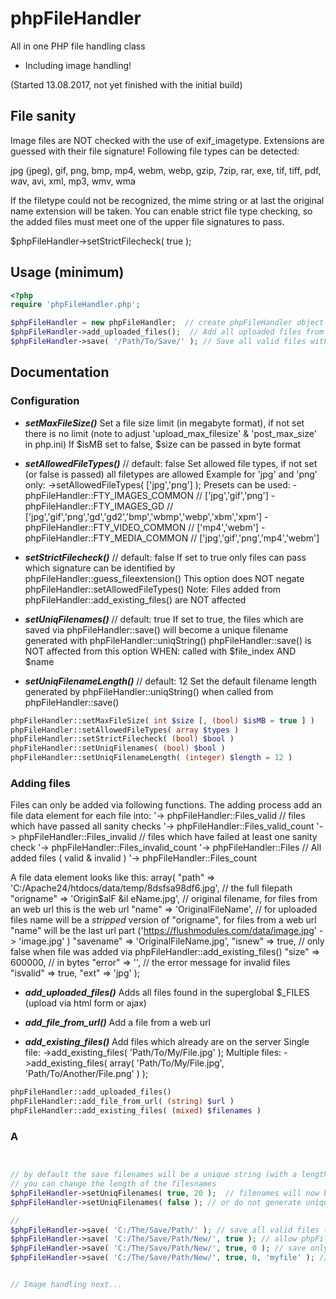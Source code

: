 # phpFileHandler

All in one PHP file handling class
- Including image handling!

(Started 13.08.2017, not yet finished with the initial build)

## File sanity

Image files are NOT checked with the use of exif_imagetype.
Extensions are guessed with their file signature!
Following file types can be detected:

jpg (jpeg), gif, png, bmp,
mp4, webm, webp, gzip, 7zip,
rar, exe, tif, tiff, pdf, wav,
avi, xml, mp3, wmv, wma

If the filetype could not be recognized, the mime string or at last the original name extension will be taken.
You can enable strict file type checking, so the added files must meet one of the upper file signatures to pass.

$phpFileHandler->setStrictFilecheck( true );

## Usage (minimum)

```php
<?php
require 'phpFileHandler.php';

$phpFileHandler = new phpFileHandler;  // create phpFileHandler object
$phpFileHandler->add_uploaded_files();  // Add all uploaded files from the $_FILES superglobal 
$phpFileHandler->save( '/Path/To/Save/' ); // Save all valid files with a new unique name (12 characters long) to the given location 

```

## Documentation

### Configuration

- **_setMaxFileSize()_**
	Set a file size limit (in megabyte format), if not set there is no limit (note to adjust 'upload_max_filesize' & 'post_max_size' in php.ini)
	If $isMB set to false, $size can be passed in byte format
	
- **_setAllowedFileTypes()_**	// default: false
	Set allowed file types, if not set (or false is passed) all filetypes are allowed
	Example for 'jpg' and 'png' only: ->setAllowedFileTypes( ['jpg','png'] );
	Presets can be used:	- phpFileHandler::FTY_IMAGES_COMMON // ['jpg','gif','png']
												- phpFileHandler::FTY_IMAGES_GD // ['jpg','gif','png','gd','gd2','bmp','wbmp','webp','xbm','xpm']
												- phpFileHandler::FTY_VIDEO_COMMON // ['mp4','webm']
												- phpFileHandler::FTY_MEDIA_COMMON // ['jpg','gif','png','mp4','webm']
	
- **_setStrictFilecheck()_**	// default: false
	If set to true only files can pass which signature can be identified by phpFileHandler::guess_fileextension()
	This option does NOT negate phpFileHandler::setAllowedFileTypes()
	Note: Files added from phpFileHandler::add_existing_files() are NOT affected
	
- **_setUniqFilenames()_**	// default: true
	If set to true, the files which are saved via phpFileHandler::save() will become a unique filename
	generated with phpFileHandler::uniqString()
	phpFileHandler::save() is NOT affected from this option WHEN:
	called with $file_index AND $name

- **_setUniqFilenameLength()_** // default: 12
	Set the default filename length generated by phpFileHandler::uniqString() when called from phpFileHandler::save()

```php
phpFileHandler::setMaxFileSize( int $size [, (bool) $isMB = true ] )
phpFileHandler::setAllowedFileTypes( array $types )
phpFileHandler::setStrictFilecheck( (bool) $bool )
phpFileHandler::setUniqFilenames( (bool) $bool )
phpFileHandler::setUniqFilenameLength( (integer) $length = 12 )
```

### Adding files

Files can only be added via following functions.
The adding process add an file data element for each file into:
	'->	phpFileHandler::Files_valid		// files which have passed all sanity checks
		'-> phpFileHandler::Files_valid_count
	'-> phpFileHandler::Files_invalid	// files which have failed at least one sanity check
		'-> phpFileHandler::Files_invalid_count
	'-> phpFileHandler::Files					// All added files ( valid & invalid )
		'-> phpFileHandler::Files_count

A file data element looks like this:
array(
	"path" => 'C:/Apache24/htdocs/data/temp/8dsfsa98df6.jpg', // the full filepath
  "origname" => 'Origin$alF &il eName.jpg', // original filename, for files from an web url this is the web url
  "name" => 'OriginalFileName',	// for uploaded files name will be a *_stripped_* version of "origname", for files from a web url "name" will be the last url part ('https://flushmodules.com/data/image.jpg' -> 'image.jpg' )
  "savename" => 'OriginalFileName.jpg',
  "isnew" => true, // only false when file was added via phpFileHandler::add_existing_files()
  "size" => 600000, // in bytes
  "error" => '', // the error message for invalid files
  "isvalid" => true,
  "ext" => 'jpg'
);

- **_add_uploaded_files()_**
	Adds all files found in the superglobal $_FILES (upload via html form or ajax)
	
- **_add_file_from_url()_**
	Add a file from a web url

- **_add_existing_files()_**
	Add files which already are on the server
	Single file:		->add_existing_files( 'Path/To/My/File.jpg' );
	Multiple files:	->add_existing_files( array( 'Path/To/My/File.jpg', 'Path/To/Another/File.png' ) );

```php
phpFileHandler::add_uploaded_files()
phpFileHandler::add_file_from_url( (string) $url )
phpFileHandler::add_existing_files( (mixed) $filenames )
```

### A

```php


// by default the save filenames will be a unique string (with a length of 12 characters)
// you can change the length of the filesnames
$phpFileHandler->setUniqFilenames( true, 20 );  // filenames will now be 20 characters long
$phpFileHandler->setUniqFilenames( false ); // or do not generate unique filenames, now the filenames will keep their original names

// 
$phpFileHandler->save( 'C:/The/Save/Path/' ); // save all valid files (phpFileHandler->Files_valid) to the given location
$phpFileHandler->save( 'C:/The/Save/Path/New/', true ); // allow phpFileHandler to create non existing paths (recursive)
$phpFileHandler->save( 'C:/The/Save/Path/New/', true, 0 ); // save only the file on index '0' to from phpFileHandler->Files_valid
$phpFileHandler->save( 'C:/The/Save/Path/New/', true, 0, 'myfile' ); // " and name it "myfile"


// Image handling next...

```
